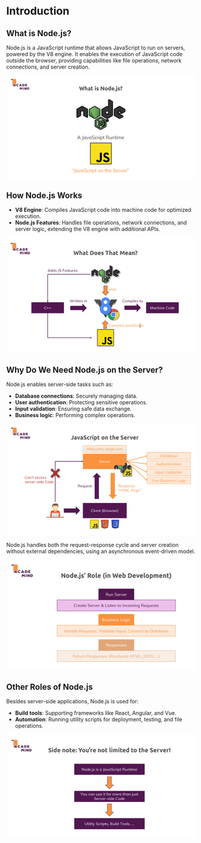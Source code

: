 # Introduction

## What is Node.js?

Node.js is a JavaScript runtime that allows JavaScript to run on servers, powered by the V8 engine. It enables the execution of JavaScript code outside the browser, providing capabilities like file operations, network connections, and server creation.

<p align="center">
  <img src="assets/Slide1.png" alt="What is Node.js" width="500">
</p>

## How Node.js Works

- **V8 Engine**: Compiles JavaScript code into machine code for optimized execution.
- **Node.js Features**: Handles file operations, network connections, and server logic, extending the V8 engine with additional APIs.

<p align="center">
  <img src="assets/Slide2.png" alt="How Node.js works" width="500">
</p>

## Why Do We Need Node.js on the Server?

Node.js enables server-side tasks such as:

- **Database connections**: Securely managing data.
- **User authentication**: Protecting sensitive operations.
- **Input validation**: Ensuring safe data exchange.
- **Business logic**: Performing complex operations.

<p align="center">
  <img src="assets/Slide3.png" alt="Javascript on the Server" width="500">
</p>

Node.js handles both the request-response cycle and server creation without external dependencies, using an asynchronous event-driven model.

<p align="center">
  <img src="assets/Slide4.png" alt="Node.js roles" width="500">
</p>

## Other Roles of Node.js

Besides server-side applications, Node.js is used for:

- **Build tools**: Supporting frameworks like React, Angular, and Vue.
- **Automation**: Running utility scripts for deployment, testing, and file operations.

<p align="center">
  <img src="assets/Slide5.png" alt="Other roles" width="500">
</p>
